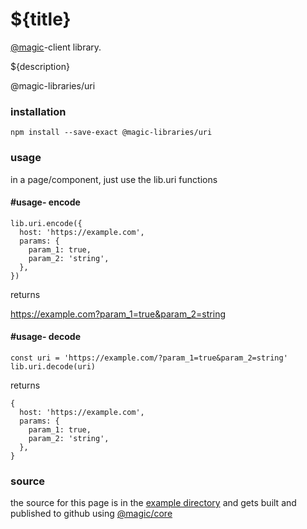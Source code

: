 # ${title}

[@magic](https://magic.github.io/core)-client library.

${description}

<GitBadges>@magic-libraries/uri</GitBadges>

### installation

`npm install --save-exact @magic-libraries/uri`

### usage

in a page/component, just use the lib.uri functions

#### #usage- encode

```
lib.uri.encode({
  host: 'https://example.com',
  params: {
    param_1: true,
    param_2: 'string',
  },
})
```

returns

https://example.com?param_1=true&param_2=string

#### #usage- decode

```
const uri = 'https://example.com/?param_1=true&param_2=string'
lib.uri.decode(uri)
```

returns

```
{
  host: 'https://example.com',
  params: {
    param_1: true,
    param_2: 'string',
  },
}
```

### source

the source for this page is in the
[example directory](https://github.com/magic-libraries/uri/tree/master/example)
and gets built and published to github using
[@magic/core](https://github.com/magic/core)
